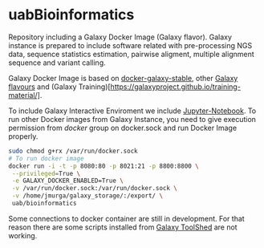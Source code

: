 # uabBioinformatics
Repository including a Galaxy Docker Image (Galaxy flavor). Galaxy instance is prepared to include software related with pre-processing NGS data, sequence statistics estimation, pairwise aligment, multiple alignment sequence and variant calling.

Galaxy Docker Image is based on [docker-galaxy-stable](https://github.com/bgruening/docker-galaxy-stable), other [Galaxy flavours](https://github.com/bgruening/docker-galaxy-stable#List-of-Galaxy-flavours) and (Galaxy Training)[https://galaxyproject.github.io/training-material/].

To include Galaxy Interactive Enviroment we include [Jupyter-Notebook](https://hub.docker.com/r/bgruening/docker-jupyter-notebook). To run other Docker images from Galaxy Instance, you need to give  execution permission from *docker* group on docker.sock and run Docker Image properly.

```bash 
sudo chmod g+rx /var/run/docker.sock
# To run docker image
docker run -i -t -p 8080:80 -p 8021:21 -p 8800:8800 \
 --privileged=True \
 -e GALAXY_DOCKER_ENABLED=True \
 -v /var/run/docker.sock:/var/run/docker.sock \
 -v /home/jmurga/galaxy_storage/:/export/ \
 uab/bioinformatics

```


Some connections to docker container are still in development. For that reason there are some scripts installed from [Galaxy ToolShed](https://toolshed.g2.bx.psu.edu) are not working.

